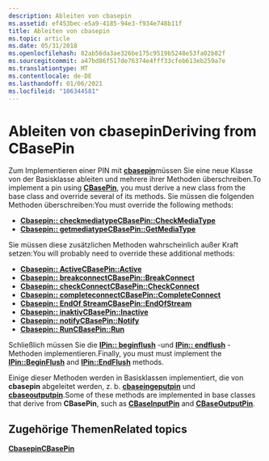 ```yaml
---
description: Ableiten von cbasepin
ms.assetid: ef453bec-e5a9-4185-94e3-f934e748b11f
title: Ableiten von cbasepin
ms.topic: article
ms.date: 05/31/2018
ms.openlocfilehash: 82ab56da3ae326be175c9519b5248e53fa02b82f
ms.sourcegitcommit: a47bd86f517de76374e4fff33cfeb613eb259a7e
ms.translationtype: MT
ms.contentlocale: de-DE
ms.lasthandoff: 01/06/2021
ms.locfileid: "106344581"
---
```

# <a name="deriving-from-cbasepin"></a><span data-ttu-id="bdcdc-103">Ableiten von cbasepin</span><span class="sxs-lookup"><span data-stu-id="bdcdc-103">Deriving from CBasePin</span></span>

<span data-ttu-id="bdcdc-104">Zum Implementieren einer PIN mit [**cbasepin**](cbasepin.md)müssen Sie eine neue Klasse von der Basisklasse ableiten und mehrere ihrer Methoden überschreiben.</span><span class="sxs-lookup"><span data-stu-id="bdcdc-104">To implement a pin using [**CBasePin**](cbasepin.md), you must derive a new class from the base class and override several of its methods.</span></span> <span data-ttu-id="bdcdc-105">Sie müssen die folgenden Methoden überschreiben:</span><span class="sxs-lookup"><span data-stu-id="bdcdc-105">You must override the following methods:</span></span>

-   [<span data-ttu-id="bdcdc-106">**Cbasepin:: checkmediatype**</span><span class="sxs-lookup"><span data-stu-id="bdcdc-106">**CBasePin::CheckMediaType**</span></span>](cbasepin-checkmediatype.md)
-   [<span data-ttu-id="bdcdc-107">**Cbasepin:: getmediatype**</span><span class="sxs-lookup"><span data-stu-id="bdcdc-107">**CBasePin::GetMediaType**</span></span>](cbasepin-getmediatype.md)

<span data-ttu-id="bdcdc-108">Sie müssen diese zusätzlichen Methoden wahrscheinlich außer Kraft setzen:</span><span class="sxs-lookup"><span data-stu-id="bdcdc-108">You will probably need to override these additional methods:</span></span>

-   [<span data-ttu-id="bdcdc-109">**Cbasepin:: Active**</span><span class="sxs-lookup"><span data-stu-id="bdcdc-109">**CBasePin::Active**</span></span>](cbasepin-active.md)
-   [<span data-ttu-id="bdcdc-110">**Cbasepin:: breakconnect**</span><span class="sxs-lookup"><span data-stu-id="bdcdc-110">**CBasePin::BreakConnect**</span></span>](cbasepin-breakconnect.md)
-   [<span data-ttu-id="bdcdc-111">**Cbasepin:: checkConnect**</span><span class="sxs-lookup"><span data-stu-id="bdcdc-111">**CBasePin::CheckConnect**</span></span>](cbasepin-checkconnect.md)
-   [<span data-ttu-id="bdcdc-112">**Cbasepin:: completeconnect**</span><span class="sxs-lookup"><span data-stu-id="bdcdc-112">**CBasePin::CompleteConnect**</span></span>](cbasepin-completeconnect.md)
-   [<span data-ttu-id="bdcdc-113">**Cbasepin:: EndOf Stream**</span><span class="sxs-lookup"><span data-stu-id="bdcdc-113">**CBasePin::EndOfStream**</span></span>](cbasepin-endofstream.md)
-   [<span data-ttu-id="bdcdc-114">**Cbasepin:: inaktiv**</span><span class="sxs-lookup"><span data-stu-id="bdcdc-114">**CBasePin::Inactive**</span></span>](cbasepin-inactive.md)
-   [<span data-ttu-id="bdcdc-115">**Cbasepin:: notify**</span><span class="sxs-lookup"><span data-stu-id="bdcdc-115">**CBasePin::Notify**</span></span>](cbasepin-notify.md)
-   [<span data-ttu-id="bdcdc-116">**Cbasepin:: Run**</span><span class="sxs-lookup"><span data-stu-id="bdcdc-116">**CBasePin::Run**</span></span>](cbasepin-run.md)

<span data-ttu-id="bdcdc-117">Schließlich müssen Sie die [**IPin:: beginflush**](/windows/desktop/api/Strmif/nf-strmif-ipin-beginflush) -und [**IPin:: endflush**](/windows/desktop/api/Strmif/nf-strmif-ipin-endflush) -Methoden implementieren.</span><span class="sxs-lookup"><span data-stu-id="bdcdc-117">Finally, you must must implement the [**IPin::BeginFlush**](/windows/desktop/api/Strmif/nf-strmif-ipin-beginflush) and [**IPin::EndFlush**](/windows/desktop/api/Strmif/nf-strmif-ipin-endflush) methods.</span></span>

<span data-ttu-id="bdcdc-118">Einige dieser Methoden werden in Basisklassen implementiert, die von **cbasepin** abgeleitet werden, z. b. [**cbaseingeputpin**](cbaseinputpin.md) und [**cbaseoutputpin**](cbaseoutputpin.md).</span><span class="sxs-lookup"><span data-stu-id="bdcdc-118">Some of these methods are implemented in base classes that derive from **CBasePin**, such as [**CBaseInputPin**](cbaseinputpin.md) and [**CBaseOutputPin**](cbaseoutputpin.md).</span></span>

## <a name="related-topics"></a><span data-ttu-id="bdcdc-119">Zugehörige Themen</span><span class="sxs-lookup"><span data-stu-id="bdcdc-119">Related topics</span></span>

<dl> <dt>

[<span data-ttu-id="bdcdc-120">**Cbasepin**</span><span class="sxs-lookup"><span data-stu-id="bdcdc-120">**CBasePin**</span></span>](cbasepin.md)
</dt> </dl>

 

 



